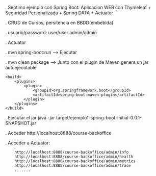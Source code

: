 . Septimo ejemplo con Spring Boot: Aplicacion WEB con Thymeleaf + Seguridad Personalizada + Spring DATA + Actuator

. CRUD de Cursos, persitencia en BBDD(embebida)

. usuario/password: user/user admin/admin

. Actuator


. mvn spring-boot:run --> Ejecutar

. mvn clean package --> Junto con el plugin de Maven genera un jar autoejecutable

    <build>
        <plugins>
            <plugin>
                <groupId>org.springframework.boot</groupId>
                <artifactId>spring-boot-maven-plugin</artifactId>
            </plugin>
        </plugins>
    </build>

  . Ejecutar el jar java -jar target/ejemplo1-spring-boot-initial-0.0.1-SNAPSHOT.jar
  
  . Acceder http://localhost:8888/course-backoffice
  
  . Acceder a Actuator:
  
  		http://localhost:8888/course-backoffice/admin/info
  		http://localhost:8888/course-backoffice/admin/health
  		http://localhost:8888/course-backoffice/admin/metrics
  		http://localhost:8888/course-backoffice/admin/trace
  		.......
  		
  		